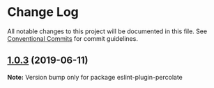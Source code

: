 # Change Log

All notable changes to this project will be documented in this file.
See [Conventional Commits](https://conventionalcommits.org) for commit guidelines.

## [1.0.3](https://github.com/percolate/blend/tree/master/pkgs/eslint-plugin-percolate/compare/eslint-plugin-percolate@1.0.2...eslint-plugin-percolate@1.0.3) (2019-06-11)

**Note:** Version bump only for package eslint-plugin-percolate

